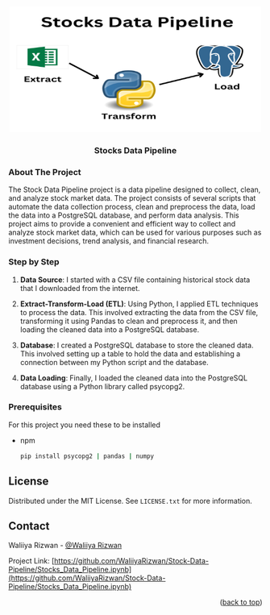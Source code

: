 
<!-- PROJECT LOGO -->
<br />
<div align="center">
  <a href="https://github.com/WaliiyaRizwan/Stock-Data-Pipeline">
    <img src="Extract.png" alt="Logo" width="500" height="250">
  </a>

  <h3 align="center">Stocks Data Pipeline</h3>
  
</div>



<!-- ABOUT THE PROJECT -->
### About The Project

The Stock Data Pipeline project is a data pipeline designed to collect, clean, and analyze stock market data. The project consists of several scripts that automate the data collection process, clean and preprocess the data, load the data into a PostgreSQL database, and perform data analysis. This project aims to provide a convenient and efficient way to collect and analyze stock market data, which can be used for various purposes such as investment decisions, trend analysis, and financial research.

### Step by Step

1. **Data Source**: I started with a CSV file containing historical stock data that I downloaded from the internet.


2. **Extract-Transform-Load (ETL)**: Using Python, I applied ETL techniques to process the data. This involved extracting the data from the CSV file, transforming it using Pandas to clean and preprocess it, and then loading the cleaned data into a PostgreSQL database.

3. **Database**: I created a PostgreSQL database to store the cleaned data. This involved setting up a table to hold the data and establishing a connection between my Python script and the database.

4. **Data Loading**: Finally, I loaded the cleaned data into the PostgreSQL database using a Python library called psycopg2.


### Prerequisites

For this project you need these to be installed
* npm
  ```sh
  pip install psycopg2 | pandas | numpy
  ```


<!-- LICENSE -->
## License

Distributed under the MIT License. See `LICENSE.txt` for more information.




<!-- CONTACT -->
## Contact

Waliiya Rizwan - [@Waliiya Rizwan](https://www.linkedin.com/in/waliiya-rizwan-4b3b411b9/)

Project Link: [https://github.com/WaliiyaRizwan/Stock-Data-Pipeline/Stocks_Data_Pipeline.ipynb](https://github.com/WaliiyaRizwan/Stock-Data-Pipeline/Stocks_Data_Pipeline.ipynb)

<p align="right">(<a href="#readme-top">back to top</a>)</p>


